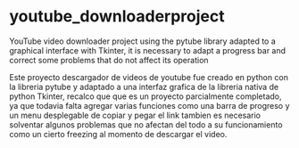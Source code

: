 # youtube_downloaderproject
YouTube video downloader project using the pytube library adapted to a graphical interface with Tkinter, it is necessary to adapt a progress bar and correct some problems that do not affect its operation

Este proyecto descargador de videos de youtube fue creado en python con la libreria pytube y adaptado a una interfaz grafica de la libreria nativa de python
Tkinter, recalco que que es un proyecto parcialmente completado, ya que todavia falta agregar varias funciones como una barra de progreso y un menu desplegable
de copiar y pegar el link tambien es necesario solventar algunos problemas que no afectan del todo a su funcionamiento como un cierto freezing al momento de descargar 
el video.
